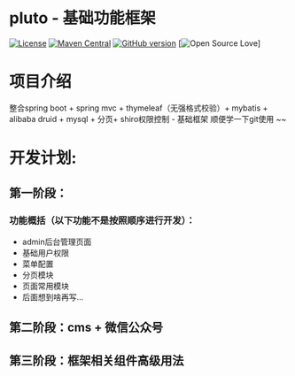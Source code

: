 pluto - 基础功能框架 
===========

[![License](http://img.shields.io/:license-apache-brightgreen.svg)](http://www.apache.org/licenses/LICENSE-2.0.html)
[![Maven Central](https://img.shields.io/maven-central/v/org.apache.maven/apache-maven.svg)]()
[![GitHub version](https://badge.fury.io/gh/boennemann%2Fbadges.svg)](http://badge.fury.io/gh/boennemann%2Fbadges)
[![Open Source Love](https://badges.frapsoft.com/os/v2/open-source.svg?v=103)]
# 项目介绍
整合spring boot + spring mvc + thymeleaf（无强格式校验）+ mybatis + alibaba druid + mysql + 分页+ shiro权限控制  - 基础框架
顺便学一下git使用 ~~
# 开发计划:
## 第一阶段：
### 功能概括（以下功能不是按照顺序进行开发）：
* admin后台管理页面
* 基础用户权限
* 菜单配置
* 分页模块
* 页面常用模块
* 后面想到啥再写...

## 第二阶段：cms + 微信公众号
## 第三阶段：框架相关组件高级用法

